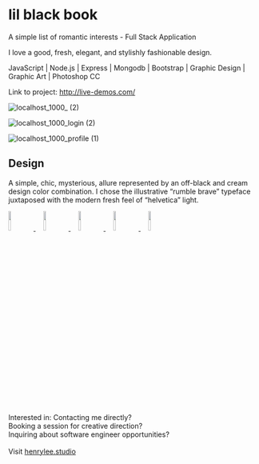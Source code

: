 # lil black book
A simple list of romantic interests - Full Stack Application

I love a good, fresh, elegant, and stylishly fashionable design. 

JavaScript | Node.js | Express | Mongodb | Bootstrap | Graphic Design | Graphic Art | Photoshop CC 

Link to project: http://live-demos.com/

![localhost_1000_ (2)](https://user-images.githubusercontent.com/101936420/173607218-19381381-79b7-40e4-a56f-de75cf45d967.png)

![localhost_1000_login (2)](https://user-images.githubusercontent.com/101936420/173607495-c365daff-bd3a-4aa6-80db-3a48ad7ade60.png)

![localhost_1000_profile (1)](https://user-images.githubusercontent.com/101936420/173607258-b82c8298-750b-41fd-93f3-ee236c1ec4cd.png)

## Design
A simple, chic, mysterious, allure represented by an off-black and cream design color combination. I chose the illustrative “rumble brave” typeface juxtaposed with the modern fresh feel of “helvetica” light. 

<p align="left">
  <a href="https://henrylee.studio/" target="_blank">
    <img src="https://user-images.githubusercontent.com/101936420/172000054-7df36c23-7223-488f-8ecd-9f6bb4a79ff4.png" width="10%"/>
  </a>
&nbsp&nbsp&nbsp
  <a href="https://www.linkedin.com/in/henry-lee-studio/" target="_blank">
    <img src="https://user-images.githubusercontent.com/101936420/172000064-68bffe39-7735-44bf-8b9e-5228913c5eed.png" width="10%"/>
  </a>
&nbsp&nbsp&nbsp
  <a href="https://twitter.com/henryleestudio" target="_blank">
    <img src="https://user-images.githubusercontent.com/101936420/172000066-76823694-4946-4c18-9b6c-866c9428a49c.png" width="10%"/>
  </a>
&nbsp&nbsp&nbsp
  <a href="https://angel.co/u/henry-lee-studio" target="_blank">
      <img src="https://user-images.githubusercontent.com/101936420/172000074-c75d3108-337c-4756-8a45-f05912613242.png" width="10%"/>
  </a>
&nbsp&nbsp&nbsp
  <a href="https://docs.google.com/document/d/11bE3jL_fGmSpUj5IAVL7uvYC7NxaE7yJhx3ftZXw0As/edit" target="_blank">
      <img src="https://user-images.githubusercontent.com/101936420/172000081-20e4d8e7-7785-4e19-94a9-4be5cf40506c.png" width="10%"/>
  </a>
  </p>

<section margin-left:50px;>
Interested in:
Contacting me directly? <br>
Booking a session for creative direction? <br>
Inquiring about software engineer opportunities? <br>
<br>
Visit <a href = "https://henrylee.studio/">henrylee.studio</a>
</section>

